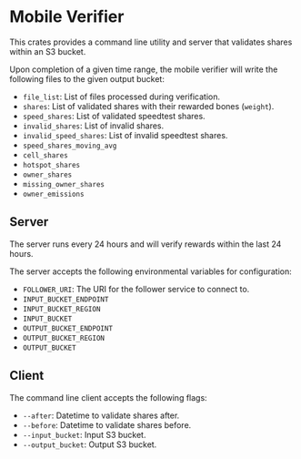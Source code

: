 # Mobile Verifier 

This crates provides a command line utility and server that validates shares within an S3 bucket. 

Upon completion of a given time range, the mobile verifier will write the following files to the 
given output bucket: 

- `file_list`: List of files processed during verification.
- `shares`: List of validated shares with their rewarded bones (`weight`).
- `speed_shares`: List of validated speedtest shares. 
- `invalid_shares`: List of invalid shares. 
- `invalid_speed_shares`: List of invalid speedtest shares. 
- `speed_shares_moving_avg`
- `cell_shares`
- `hotspot_shares`
- `owner_shares`
- `missing_owner_shares`
- `owner_emissions` 

## Server 

The server runs every 24 hours and will verify rewards within the last 24 hours. 

The server accepts the following environmental variables for configuration: 

- `FOLLOWER_URI`: The URI for the follower service to connect to. 
- `INPUT_BUCKET_ENDPOINT`
- `INPUT_BUCKET_REGION`
- `INPUT_BUCKET` 
- `OUTPUT_BUCKET_ENDPOINT`
- `OUTPUT_BUCKET_REGION`
- `OUTPUT_BUCKET`

## Client 

The command line client accepts the following flags: 

- `--after`: Datetime to validate shares after.
- `--before`: Datetime to validate shares before.
- `--input_bucket`: Input S3 bucket.
- `--output_bucket`: Output S3 bucket.
